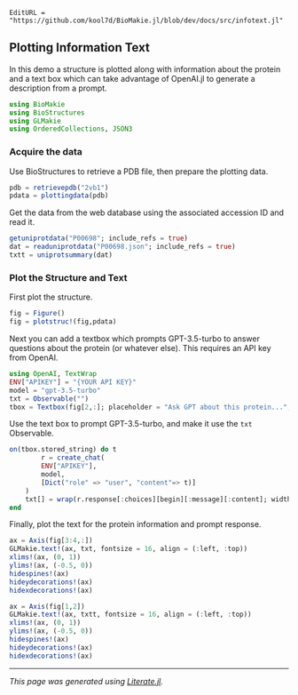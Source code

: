```@meta
EditURL = "https://github.com/kool7d/BioMakie.jl/blob/dev/docs/src/infotext.jl"
```

## Plotting Information Text
In this demo a structure is plotted along with information about the protein
and a text box which can take advantage of OpenAI.jl to generate a description from
a prompt.

````julia
using BioMakie
using BioStructures
using GLMakie
using OrderedCollections, JSON3
````

### Acquire the data
Use BioStructures to retrieve a PDB file, then prepare the plotting data.

````julia
pdb = retrievepdb("2vb1")
pdata = plottingdata(pdb)
````

Get the data from the web database using the associated accession ID and read it.

````julia
getuniprotdata("P00698"; include_refs = true)
dat = readuniprotdata("P00698.json"; include_refs = true)
txtt = uniprotsummary(dat)
````

### Plot the Structure and Text
First plot the structure.

````julia
fig = Figure()
fig = plotstruc!(fig,pdata)
````

Next you can add a textbox which prompts GPT-3.5-turbo to answer questions about
the protein (or whatever else). This requires an API key from OpenAI.

````julia
using OpenAI, TextWrap
ENV["APIKEY"] = "{YOUR API KEY}"
model = "gpt-3.5-turbo"
txt = Observable("")
tbox = Textbox(fig[2,:]; placeholder = "Ask GPT about this protein...", width = 500)
````

Use the text box to prompt GPT-3.5-turbo, and make it use the `txt` Observable.

````julia
on(tbox.stored_string) do t
        r = create_chat(
        ENV["APIKEY"],
        model,
        [Dict("role" => "user", "content"=> t)]
    )
    txt[] = wrap(r.response[:choices][begin][:message][:content]; width = 75)
end
````

Finally, plot the text for the protein information and prompt response.

````julia
ax = Axis(fig[3:4,:])
GLMakie.text!(ax, txt, fontsize = 16, align = (:left, :top))
xlims!(ax, (0, 1))
ylims!(ax, (-0.5, 0))
hidespines!(ax)
hideydecorations!(ax)
hidexdecorations!(ax)

ax = Axis(fig[1,2])
GLMakie.text!(ax, txtt, fontsize = 16, align = (:left, :top))
xlims!(ax, (0, 1))
ylims!(ax, (-0.5, 0))
hidespines!(ax)
hideydecorations!(ax)
hidexdecorations!(ax)
````

---

*This page was generated using [Literate.jl](https://github.com/fredrikekre/Literate.jl).*

